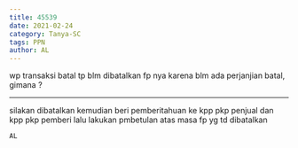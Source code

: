 ```yaml
---
title: 45539
date: 2021-02-24
category: Tanya-SC
tags: PPN
author: AL
---
```


wp transaksi batal tp blm dibatalkan fp nya karena blm ada perjanjian batal, gimana ?

---

silakan dibatalkan kemudian beri pemberitahuan ke kpp pkp penjual dan kpp pkp pemberi lalu lakukan pmbetulan atas masa fp yg td dibatalkan

`AL`
